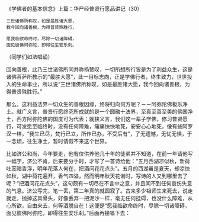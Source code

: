 《学佛者的基本信念》上篇：华严经普贤行愿品讲记（30）

```
三世诸佛所称叹，如是最胜诸大愿，
我今回向诸善根，为得普贤殊胜行，

愿我临欲命终时，尽除一切诸障碍，
面见彼佛阿弥陀，即得往生安乐刹。
```

（同学们如法唱诵）

回向善根，此乃三世诸佛所同共称扬赞叹，一切所想所行皆是为了利益众生，这是诸佛菩萨所教示的“最胜大愿”，此一目标志向，正是学佛行者，终生致力，世世投入的生命事业，所以说“三世诸佛所称叹，如是最胜诸大愿，我今回向诸善根，为得普贤殊胜行。”

那么，这利益法界一切众生的善根因缘，终将归向何方呢？－－阿弥陀佛极乐净土。就广义言，普贤行愿终究所成就的是一个圆融十法界，至真至善至美的佛国净土，西方阿弥陀佛的国度可为代表；就狭义言，我们这一辈子学佛，修习普贤愿行，可发愿至临终时，没有任何障难，痛痛快快地死，安安心心地死，像有些阿罗汉一样，“我生已尽，梵行已立，所作已办，不受后有”，了无遗憾，无忧无惧，于一念顷，往生净土，暂时请假不来这个世界。

比如济公和尚，今年要走，他有位供养他几十年的徒弟并不知道，在前一年请他写一幅字，济公不肯，后来要分手时，才写了一首诗给他：“五月西湖凉似秋，新荷吐蕊暗香浮，明年花落人何在，把酒问花花点头”。五月的西湖虽是夏天，却凉快如秋，湖中荷花遍开，香气四溢，然而明年秋天花谢时，写诗的人又到哪里去了呢？“把酒问花花点头”，这句颇有一切尽在不言中之意，并且闻不到任何哀伤失意的气息。济公写完，笔一丢，第二年真的就圆寂了。古来多少祖师生来死去，说走就走，抛掉这具骨头，好像丢弃一把泥沙一样，毫无任何挂碍，也没什么障难，从心所欲，自由来去，何等洒脱自在！这便是“愿我临欲命终时，尽除一切诸障碍，面见彼佛阿弥陀，即得往生安乐刹。”后面再接唱下去：



